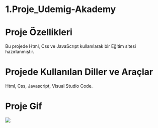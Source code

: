 # 1.Proje_Udemig-Akademy

# Proje Özellikleri

Bu projede Html, Css ve JavaScrıpt kullanılarak bir Eğitim sitesi hazırlanmıştır.

# Projede Kullanılan Diller ve Araçlar

Html,
Css,
Javascript,
Visual Studio Code.

# Proje Gif

![](UdemigAkademy.gif)
